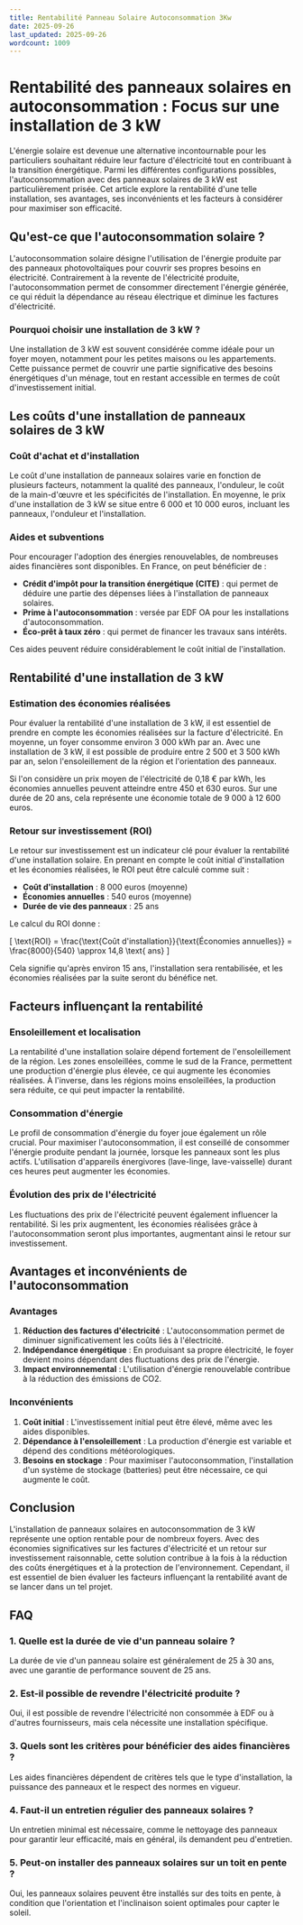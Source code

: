 ```yaml
---
title: Rentabilité Panneau Solaire Autoconsommation 3Kw
date: 2025-09-26
last_updated: 2025-09-26
wordcount: 1009
---
```


# Rentabilité des panneaux solaires en autoconsommation : Focus sur une installation de 3 kW

L'énergie solaire est devenue une alternative incontournable pour les particuliers souhaitant réduire leur facture d'électricité tout en contribuant à la transition énergétique. Parmi les différentes configurations possibles, l'autoconsommation avec des panneaux solaires de 3 kW est particulièrement prisée. Cet article explore la rentabilité d'une telle installation, ses avantages, ses inconvénients et les facteurs à considérer pour maximiser son efficacité.

## Qu'est-ce que l'autoconsommation solaire ?

L'autoconsommation solaire désigne l'utilisation de l'énergie produite par des panneaux photovoltaïques pour couvrir ses propres besoins en électricité. Contrairement à la revente de l'électricité produite, l'autoconsommation permet de consommer directement l'énergie générée, ce qui réduit la dépendance au réseau électrique et diminue les factures d'électricité.

### Pourquoi choisir une installation de 3 kW ?

Une installation de 3 kW est souvent considérée comme idéale pour un foyer moyen, notamment pour les petites maisons ou les appartements. Cette puissance permet de couvrir une partie significative des besoins énergétiques d'un ménage, tout en restant accessible en termes de coût d'investissement initial.

## Les coûts d'une installation de panneaux solaires de 3 kW

### Coût d'achat et d'installation

Le coût d'une installation de panneaux solaires varie en fonction de plusieurs facteurs, notamment la qualité des panneaux, l'onduleur, le coût de la main-d'œuvre et les spécificités de l'installation. En moyenne, le prix d'une installation de 3 kW se situe entre 6 000 et 10 000 euros, incluant les panneaux, l'onduleur et l'installation.

### Aides et subventions

Pour encourager l'adoption des énergies renouvelables, de nombreuses aides financières sont disponibles. En France, on peut bénéficier de :

- **Crédit d'impôt pour la transition énergétique (CITE)** : qui permet de déduire une partie des dépenses liées à l'installation de panneaux solaires.
- **Prime à l'autoconsommation** : versée par EDF OA pour les installations d'autoconsommation.
- **Éco-prêt à taux zéro** : qui permet de financer les travaux sans intérêts.

Ces aides peuvent réduire considérablement le coût initial de l'installation.

## Rentabilité d'une installation de 3 kW

### Estimation des économies réalisées

Pour évaluer la rentabilité d'une installation de 3 kW, il est essentiel de prendre en compte les économies réalisées sur la facture d'électricité. En moyenne, un foyer consomme environ 3 000 kWh par an. Avec une installation de 3 kW, il est possible de produire entre 2 500 et 3 500 kWh par an, selon l'ensoleillement de la région et l'orientation des panneaux.

Si l'on considère un prix moyen de l'électricité de 0,18 € par kWh, les économies annuelles peuvent atteindre entre 450 et 630 euros. Sur une durée de 20 ans, cela représente une économie totale de 9 000 à 12 600 euros.

### Retour sur investissement (ROI)

Le retour sur investissement est un indicateur clé pour évaluer la rentabilité d'une installation solaire. En prenant en compte le coût initial d'installation et les économies réalisées, le ROI peut être calculé comme suit :

- **Coût d'installation** : 8 000 euros (moyenne)
- **Économies annuelles** : 540 euros (moyenne)
- **Durée de vie des panneaux** : 25 ans

Le calcul du ROI donne :

\[ \text{ROI} = \frac{\text{Coût d'installation}}{\text{Économies annuelles}} = \frac{8000}{540} \approx 14,8 \text{ ans} \]

Cela signifie qu'après environ 15 ans, l'installation sera rentabilisée, et les économies réalisées par la suite seront du bénéfice net.

## Facteurs influençant la rentabilité

### Ensoleillement et localisation

La rentabilité d'une installation solaire dépend fortement de l'ensoleillement de la région. Les zones ensoleillées, comme le sud de la France, permettent une production d'énergie plus élevée, ce qui augmente les économies réalisées. À l'inverse, dans les régions moins ensoleillées, la production sera réduite, ce qui peut impacter la rentabilité.

### Consommation d'énergie

Le profil de consommation d'énergie du foyer joue également un rôle crucial. Pour maximiser l'autoconsommation, il est conseillé de consommer l'énergie produite pendant la journée, lorsque les panneaux sont les plus actifs. L'utilisation d'appareils énergivores (lave-linge, lave-vaisselle) durant ces heures peut augmenter les économies.

### Évolution des prix de l'électricité

Les fluctuations des prix de l'électricité peuvent également influencer la rentabilité. Si les prix augmentent, les économies réalisées grâce à l'autoconsommation seront plus importantes, augmentant ainsi le retour sur investissement.

## Avantages et inconvénients de l'autoconsommation

### Avantages

1. **Réduction des factures d'électricité** : L'autoconsommation permet de diminuer significativement les coûts liés à l'électricité.
2. **Indépendance énergétique** : En produisant sa propre électricité, le foyer devient moins dépendant des fluctuations des prix de l'énergie.
3. **Impact environnemental** : L'utilisation d'énergie renouvelable contribue à la réduction des émissions de CO2.

### Inconvénients

1. **Coût initial** : L'investissement initial peut être élevé, même avec les aides disponibles.
2. **Dépendance à l'ensoleillement** : La production d'énergie est variable et dépend des conditions météorologiques.
3. **Besoins en stockage** : Pour maximiser l'autoconsommation, l'installation d'un système de stockage (batteries) peut être nécessaire, ce qui augmente le coût.

## Conclusion

L'installation de panneaux solaires en autoconsommation de 3 kW représente une option rentable pour de nombreux foyers. Avec des économies significatives sur les factures d'électricité et un retour sur investissement raisonnable, cette solution contribue à la fois à la réduction des coûts énergétiques et à la protection de l'environnement. Cependant, il est essentiel de bien évaluer les facteurs influençant la rentabilité avant de se lancer dans un tel projet.

## FAQ

### 1. Quelle est la durée de vie d'un panneau solaire ?

La durée de vie d'un panneau solaire est généralement de 25 à 30 ans, avec une garantie de performance souvent de 25 ans.

### 2. Est-il possible de revendre l'électricité produite ?

Oui, il est possible de revendre l'électricité non consommée à EDF ou à d'autres fournisseurs, mais cela nécessite une installation spécifique.

### 3. Quels sont les critères pour bénéficier des aides financières ?

Les aides financières dépendent de critères tels que le type d'installation, la puissance des panneaux et le respect des normes en vigueur.

### 4. Faut-il un entretien régulier des panneaux solaires ?

Un entretien minimal est nécessaire, comme le nettoyage des panneaux pour garantir leur efficacité, mais en général, ils demandent peu d'entretien.

### 5. Peut-on installer des panneaux solaires sur un toit en pente ?

Oui, les panneaux solaires peuvent être installés sur des toits en pente, à condition que l'orientation et l'inclinaison soient optimales pour capter le soleil.